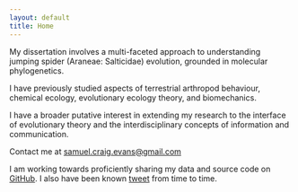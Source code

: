 ```yaml
---
layout: default
title: Home
---
```


My dissertation involves a multi-faceted approach to understanding jumping spider (Araneae: Salticidae) evolution, grounded in molecular phylogenetics.

I have previously studied aspects of terrestrial arthropod behaviour, chemical ecology, evolutionary ecology theory, and biomechanics.

I have a broader putative interest in extending my research to the interface of evolutionary theory and the interdisciplinary concepts of information and communication.

Contact me at samuel.craig.evans@gmail.com

I am working towards proficiently sharing my data and source code on [GitHub](https://github.com/scevans). I also have been known [tweet](https://twitter.com/sc_evans) from time to time.
